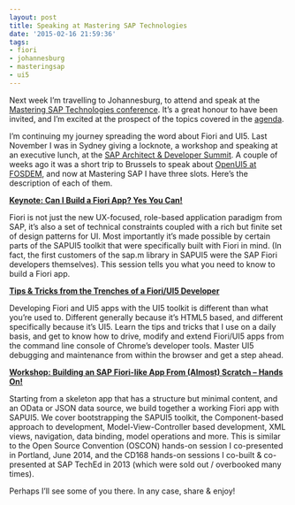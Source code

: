 ```yaml
---
layout: post
title: Speaking at Mastering SAP Technologies
date: '2015-02-16 21:59:36'
tags:
- fiori
- johannesburg
- masteringsap
- ui5
---
```



Next week I’m travelling to Johannesburg, to attend and speak at the [Mastering SAP Technologies conference](http://www.masteringsap.co.za/tech). It’s a great honour to have been invited, and I’m excited at the prospect of the topics covered in the [agenda](http://www.masteringsap.co.za/tech/agenda).

I’m continuing my journey spreading the word about Fiori and UI5. Last November I was in Sydney giving a locknote, a workshop and speaking at an executive lunch, at the [SAP Architect & Developer Summit](/2014/11/28/the-inaugural-sap-architect-developer-summit/). A couple of weeks ago it was a short trip to Brussels to speak about [OpenUI5 at FOSDEM](/2015/02/02/openui5-at-fosdem-2015/), and now at Mastering SAP I have three slots. Here’s the description of each of them.

**[Keynote: Can I Build a Fiori App? Yes You Can!](http://lanyrd.com/2015/masteringsap/sdfyqz/)**

Fiori is not just the new UX-focused, role-based application paradigm from SAP, it’s also a set of technical constraints coupled with a rich but finite set of design patterns for UI. Most importantly it’s made possible by certain parts of the SAPUI5 toolkit that were specifically built with Fiori in mind. (In fact, the first customers of the sap.m library in SAPUI5 were the SAP Fiori developers themselves). This session tells you what you need to know to build a Fiori app.

**[Tips & Tricks from the Trenches of a Fiori/UI5 Developer](http://lanyrd.com/2015/masteringsap/sdfyrb/)**

Developing Fiori and UI5 apps with the UI5 toolkit is different than what you’re used to. Different generally because it’s HTML5 based, and different specifically because it’s UI5. Learn the tips and tricks that I use on a daily basis, and get to know how to drive, modify and extend Fiori/UI5 apps from the command line console of Chrome’s developer tools. Master UI5 debugging and maintenance from within the browser and get a step ahead.

**[Workshop: Building an SAP Fiori-like App From (Almost) Scratch – Hands On!](http://lanyrd.com/2015/masteringsap/sdfyrc/)**

Starting from a skeleton app that has a structure but minimal content, and an OData or JSON data source, we build together a working Fiori app with SAPUI5. We cover bootstrapping the SAPUI5 toolkit, the Component-based approach to development, Model-View-Controller based development, XML views, navigation, data binding, model operations and more. This is similar to the Open Source Convention (OSCON) hands-on session I co-presented in Portland, June 2014, and the CD168 hands-on sessions I co-built & co-presented at SAP TechEd in 2013 (which were sold out / overbooked many times).

Perhaps I’ll see some of you there. In any case, share & enjoy!


